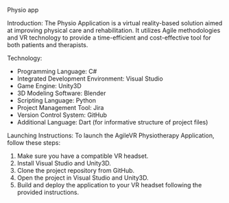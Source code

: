 Physio app

Introduction:
The Physio Application is a virtual reality-based solution aimed at improving physical care and rehabilitation. It utilizes Agile methodologies and VR technology to provide a time-efficient and cost-effective tool for both patients and therapists.

Technology:
- Programming Language: C#
- Integrated Development Environment: Visual Studio
- Game Engine: Unity3D
- 3D Modeling Software: Blender
- Scripting Language: Python
- Project Management Tool: Jira
- Version Control System: GitHub
- Additional Language: Dart (for informative structure of project files)

Launching Instructions:
To launch the AgileVR Physiotherapy Application, follow these steps:
1. Make sure you have a compatible VR headset.
2. Install Visual Studio and Unity3D.
3. Clone the project repository from GitHub.
4. Open the project in Visual Studio and Unity3D.
5. Build and deploy the application to your VR headset following the provided instructions.
